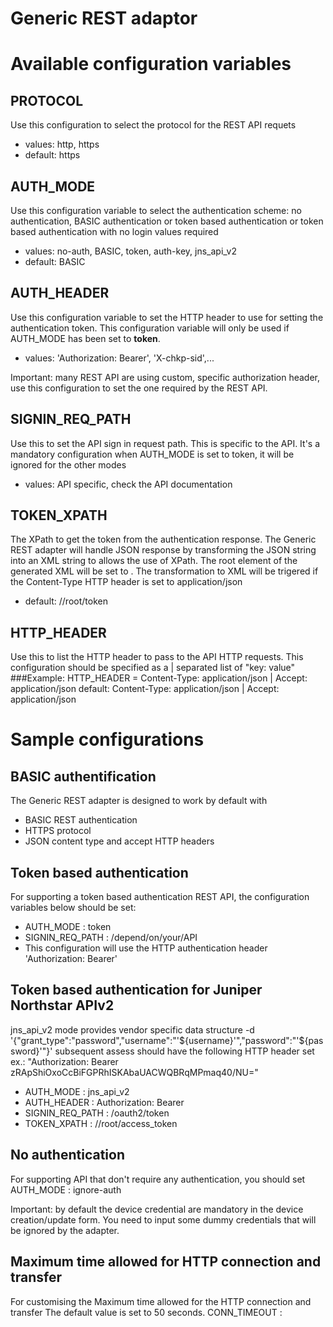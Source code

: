 Generic REST adaptor
====================

# Available configuration variables

## PROTOCOL
Use this configuration to select the protocol for the REST API requets
* values: http, https
* default: https 

## AUTH_MODE
Use this configuration variable to select the authentication scheme: no authentication, BASIC authentication or token based authentication or token based authentication with no login
values required
* values: no-auth, BASIC, token, auth-key, jns_api_v2
* default: BASIC 

## AUTH_HEADER
Use this configuration variable to set the HTTP header to use for setting the authentication token.
This configuration variable will only be used if AUTH_MODE has been set to **token**.
* values: 'Authorization: Bearer',  'X-chkp-sid',...

Important: many REST API are using custom, specific authorization header, use this configuration to set the one required by the REST API.

## SIGNIN_REQ_PATH
Use this to set the API sign in request path. This is specific to the API.
It's a mandatory configuration when AUTH_MODE is set to token, it will be ignored for the other modes
* values: API specific, check the API documentation

## TOKEN_XPATH
The XPath to get the token from the authentication response.
The Generic REST adapter will handle JSON response by transforming the JSON string into an XML string to allows the use of XPath. The root element of the generated XML will be set to <root>.
The transformation to XML will be trigered if the Content-Type HTTP header is set to application/json
* default: //root/token

## HTTP_HEADER
Use this to list the HTTP header to pass to the API HTTP requests.
This configuration should be specified as a | separated list of "key: value"
###Example:
HTTP_HEADER = Content-Type: application/json | Accept: application/json
default: Content-Type: application/json | Accept: application/json
 

# Sample configurations
## BASIC authentification
The Generic REST adapter is designed to work by default with 
* BASIC REST authentication
* HTTPS protocol
* JSON content type and accept HTTP headers

## Token based authentication
For supporting a token based authentication REST API, the configuration variables below should be set:
* AUTH_MODE : token
* SIGNIN_REQ_PATH : /depend/on/your/API
* This configuration will use the HTTP authentication header 'Authorization: Bearer'

## Token based authentication for Juniper Northstar APIv2
jns_api_v2 mode provides vendor specific data structure
-d '{"grant_type":"password","username":"'${username}'","password":"'${password}'"}'
subsequent assess should have the following HTTP header set ex.: "Authorization: Bearer zRApShiOxoCcBiFGPRhISKAbaUACWQBRqMPmaq40/NU=" 
* AUTH_MODE : jns_api_v2
* AUTH_HEADER : Authorization: Bearer
* SIGNIN_REQ_PATH : /oauth2/token
* TOKEN_XPATH : //root/access_token

## No authentication
For supporting API that don't require any authentication, you should set 
AUTH_MODE : ignore-auth

Important: by default the device credential are mandatory in the device creation/update form.
You need to input some dummy credentials that will be ignored by the adapter.

## Maximum time allowed for HTTP connection and transfer
For customising the Maximum time allowed for the HTTP connection and transfer
The default value is set to 50 seconds.
CONN_TIMEOUT : <an integer>

